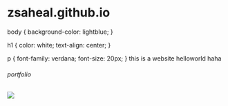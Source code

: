 # zsaheal.github.io
body {
  background-color: lightblue;
}

h1 {
  color: white;
  text-align: center;
}

p {
  font-family: verdana;
  font-size: 20px;
}
this is a website 
helloworld haha
<h6> portfolio </h6>

<a href="https://www.buymeacoffee.com/zsaheal"><img src="https://img.buymeacoffee.com/button-api/?text=buy me a coffee <3&emoji=&slug=zsaheal&button_colour=5fc43b&font_colour=000000&font_family=Poppins&outline_colour=000000&coffee_colour=FFDD00" /></a>
